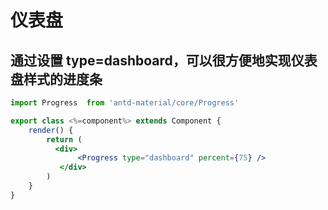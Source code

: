 #  仪表盘
## 通过设置 type=dashboard，可以很方便地实现仪表盘样式的进度条
   
````jsx
import Progress  from 'antd-material/core/Progress'

export class <%=component%> extends Component {
    render() {
        return (
          <div>
               <Progress type="dashboard" percent={75} />
           </div>
        )
    }
}
````